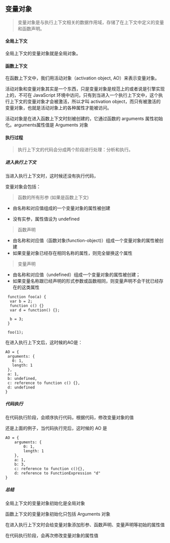 变量对象
------------------------------------------------------------------------------------------------
> 变量对象是与执行上下文相关的数据作用域，存储了在上下文中定义的变量和函数声明。

#### 全局上下文
全局上下文的变量对象就是全局对象。
#### 函数上下文
在函数上下文中，我们用活动对象（activation object, AO）来表示变量对象。

活动对象和变量对象其实是一个东西，只是变量对象是规范上的或者说是引擎实现上的，不可在 JavaScript 环境中访问，只有到当进入一个执行上下文中，这个执行上下文的变量对象才会被激活，所以才叫 activation object，而只有被激活的变量对象，也就是活动对象上的各种属性才能被访问。

活动对象是在进入函数上下文时刻被创建的，它通过函数的 arguments 属性初始化。arguments属性值是 Arguments 对象

#### 执行过程
> 执行上下文的代码会分成两个阶段进行处理：分析和执行。
##### 进入执行上下文

当进入执行上下文时，这时候还没有执行代码，

变量对象会包括：

> 函数的所有形参 (如果是函数上下文)  

- 由名称和对应值组成的一个变量对象的属性被创建

- 没有实参，属性值设为 undefined

> 函数声明
- 由名称和对应值（函数对象(function-object)）组成一个变量对象的属性被创建
- 如果变量对象已经存在相同名称的属性，则完全替换这个属性
> 变量声明
- 由名称和对应值（undefined）组成一个变量对象的属性被创建；
- 如果变量名称跟已经声明的形式参数或函数相同，则变量声明不会干扰已经存在的这类属性  

```
 function foo(a) {
  var b = 2;
  function c() {}
  var d = function() {};
  
  b = 3;
 }
 
 foo(1);
 ```
 在进入执行上下文后，这时候的AO是：
 ```
 AO = {
  arguments: {
    0: 1,
    length: 1
  },
  a: 1,
  b: undefined,
  c: reference to function c() {},
  d: undefined
}
```
##### 代码执行
在代码执行阶段，会顺序执行代码，根据代码，修改变量对象的值

还是上面的例子，当代码执行完后，这时候的 AO 是

```
AO = {
    arguments: {
        0: 1,
        length: 1
    },
    a: 1,
    b: 3,
    c: reference to function c(){},
    d: reference to FunctionExpression "d"
}
```
##### 总结
全局上下文的变量对象初始化是全局对象

函数上下文的变量对象初始化只包括 Arguments 对象

在进入执行上下文时会给变量对象添加形参、函数声明、变量声明等初始的属性值

在代码执行阶段，会再次修改变量对象的属性值